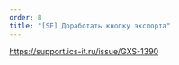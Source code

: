 ```yaml
---
order: 8
title: "[SF] Доработать кнопку экспорта"
---
```


<https://support.ics-it.ru/issue/GXS-1390>